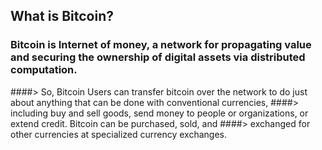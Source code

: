 ## What is Bitcoin?
### Bitcoin is Internet of money, a network for propagating value and securing the ownership of digital assets via distributed computation. 
####> So, Bitcoin Users can transfer bitcoin over the network to do just about anything that can be done with conventional currencies,
####> including buy and sell goods, send money to people or organizations, or extend credit. Bitcoin can be purchased, sold, and
####> exchanged for other currencies at specialized currency exchanges.
